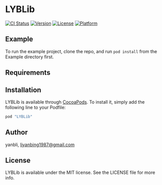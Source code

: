 # LYBLib

[![CI Status](http://img.shields.io/travis/yanbli/LYBLib.svg?style=flat)](https://travis-ci.org/yanbli/LYBLib)
[![Version](https://img.shields.io/cocoapods/v/LYBLib.svg?style=flat)](http://cocoapods.org/pods/LYBLib)
[![License](https://img.shields.io/cocoapods/l/LYBLib.svg?style=flat)](http://cocoapods.org/pods/LYBLib)
[![Platform](https://img.shields.io/cocoapods/p/LYBLib.svg?style=flat)](http://cocoapods.org/pods/LYBLib)

## Example

To run the example project, clone the repo, and run `pod install` from the Example directory first.

## Requirements

## Installation

LYBLib is available through [CocoaPods](http://cocoapods.org). To install
it, simply add the following line to your Podfile:

```ruby
pod "LYBLib"
```

## Author

yanbli, liyanbing1987@gmail.com

## License

LYBLib is available under the MIT license. See the LICENSE file for more info.
